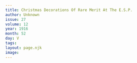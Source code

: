 ```yaml
---
title: Christmas Decorations Of Rare Merit At The E.S.P.
author: Unknown
issue: 27
volume: 12
year: 1916
month: 52
day: V
tags:
layout: page.njk
image:
---
```

